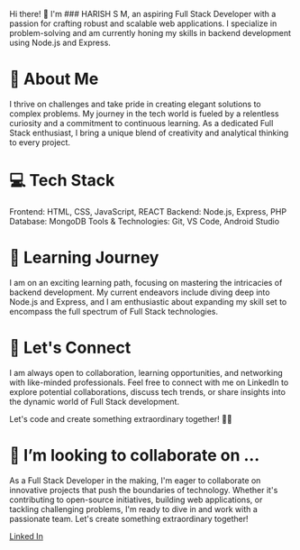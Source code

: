 Hi there! 👋 I'm ### HARISH S M, an aspiring Full Stack Developer with a passion for crafting robust and scalable web applications. I specialize in problem-solving and am currently honing my skills in backend development using Node.js and Express.

# 🚀 About Me
I thrive on challenges and take pride in creating elegant solutions to complex problems. My journey in the tech world is fueled by a relentless curiosity and a commitment to continuous learning. As a dedicated Full Stack enthusiast, I bring a unique blend of creativity and analytical thinking to every project.

# 💻 Tech Stack
Frontend: HTML, CSS, JavaScript, REACT
Backend: Node.js, Express, PHP  
Database: MongoDB
Tools & Technologies: Git, VS Code, Android Studio

# 🌱 Learning Journey
I am on an exciting learning path, focusing on mastering the intricacies of backend development. My current endeavors include diving deep into Node.js and Express, and I am enthusiastic about expanding my skill set to encompass the full spectrum of Full Stack technologies.

# 🤝 Let's Connect
I am always open to collaboration, learning opportunities, and networking with like-minded professionals. Feel free to connect with me on LinkedIn to explore potential collaborations, discuss tech trends, or share insights into the dynamic world of Full Stack development.

Let's code and create something extraordinary together! 🚀✨

# 💞️ I’m looking to collaborate on ...
As a Full Stack Developer in the making, I'm eager to collaborate on innovative projects that push the boundaries of technology. Whether it's contributing to open-source initiatives, building web applications, or tackling challenging problems, I'm ready to dive in and work with a passionate team. Let's create something extraordinary together!

[Linked In](www.linkedin.com/in/harish-s-m-033273268)




<!---
Harishsm20/Harishsm20 is a ✨ special ✨ repository because its `README.md` (this file) appears on your GitHub profile.
You can click the Preview link to take a look at your changes.
--->
